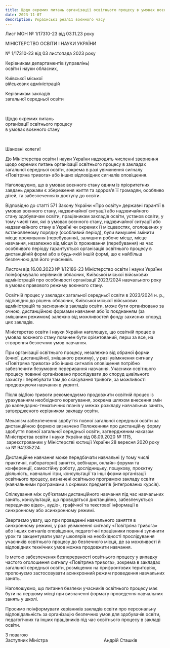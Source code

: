```yaml
---
title: Щодо окремих питань організації освітнього процесу в умовах воєнного стану
date: 2023-11-07
description: Українські реалії воєнного часу
---
```

Лист МОН № 1/17310-23 від 03.11.23 року

МІНІСТЕРСТВО ОСВІТИ І НАУКИ УКРАЇНИ

№ 1/17310-23 від 03 листопада 2023 року

Керівникам департаментів (управлінь)\
освіти і науки обласних,

Київської міської\
військових адміністрацій

Керівникам закладів\
загальної середньої освіти

 

Щодо окремих питань\
організації освітнього процесу\
в умовах воєнного стану

 

Шановні колеги!

До Міністерства освіти і науки України надходять численні звернення щодо окремих питань організації освітнього процесу в закладах загальної середньої освіти, зокрема в разі увімкнення сигналу «Повітряна тривога» або інших відповідних сигналів оповіщення.

Наголошуємо, що в умовах воєнного стану одним із пріоритетних завдань держави є збереження життя та здоров’я її громадян, особливо дітей, та забезпечення їх доступу до освіти.

Відповідно до статті 571 Закону України «Про освіту» державні гарантії в умовах воєнного стану, надзвичайної ситуації або надзвичайного стану здобувачам освіти, працівникам закладів освіти, установ освіти, у тому числі тим, які в умовах воєнного стану, надзвичайної ситуації або надзвичайного стану в Україні чи окремих її місцевостях, оголошених у встановленому порядку (особливий період), були вимушені змінити місце проживання (перебування), залишити робоче місце, місце навчання, незалежно від місця їх проживання (перебування) на час особливого періоду гарантується організація освітнього процесу в дистанційній формі або в будь-якій іншій формі, що є найбільш безпечною для його учасників.

Листом від 16.08.2023 № 1/12186-23 Міністерство освіти і науки України поінформувало керівників обласних, Київської міської військових адміністрацій про особливості організації 2023/2024 навчального року в умовах правового режиму воєнного стану.

Освітній процес у закладах загальної середньої освіти в 2023/2024 н. р., відповідно до рішень обласних, Київської міської військових адміністрацій та засновників закладів освіти, може бути організовано за очною, дистанційною формами навчання або їх поєднанням (за змішаним режимом) залежно від можливостей фонду захисних споруд цих закладів.

Міністерство освіти і науки України наголошує, що освітній процес в умовах воєнного стану повинен бути орієнтований, перш за все, на створення безпечних умов навчання.

При організації освітнього процесу, незалежно від обраної форми (очної, дистанційної, змішаного режиму), у разі увімкнення сигналу «Повітряна тривога» або інших сигналів оповіщення потрібно забезпечити безумовне переривання навчання. Учасники освітнього процесу повинні організовано прослідувати до споруд цивільного захисту і перебувати там до скасування тривоги, за можливості продовжуючи навчання в укритті.

Після відбою тривоги рекомендуємо продовжити освітній процес із урахуванням необхідного корегування, зокрема шляхом внесення змін до календарно-тематичних планів у межах розкладу навчальних занять, затвердженого керівником закладу освіти.

Механізм забезпечення здобуття повної загальної середньої освіти за дистанційною формою визначено Положенням про дистанційну форму здобуття повної загальної середньої освіти, затвердженим наказом Міністерства освіти і науки України від 08.09.2020 № 1115,  зареєстрованим у Міністерстві юстиції України 28 вересня 2020 року за № 941/35224.

Дистанційне навчання може передбачати навчальні (у тому числі практичні, лабораторні) заняття, вебінари, онлайн-форуми та конференції, самостійну роботу, дослідницьку, пошукову, проєктну діяльність, навчальні ігри, консультації та інші форми організації освітнього процесу, визначені освітньою програмою закладу освіти (навчальними програмами з окремих предметів (інтегрованих курсів).

Спілкування між суб’єктами дистанційного навчання під час навчальних занять, консультацій, що проводяться дистанційно, забезпечується передачею відео-, аудіо-, графічної та текстової інформації в синхронному або асинхронному режимі.

Звертаємо увагу, що при проведенні навчального заняття в синхронному режимі, у разі увімкнення сигналу «Повітряна тривога» або інших сигналів оповіщення, педагогічні працівники повинні зупинити урок та закцентувати увагу школярів на необхідності прослідування учасників освітнього процесу до безпечного місця, де за можливості й відповідних технічних умов можна продовжити навчання.

Із метою забезпечення безперервності освітнього процесу у випадку частого оголошення сигналу «Повітряна тривога», зокрема в закладах загальної середньої освіти, розміщених на прифронтових територіях, пропонуємо застосовувати асинхронний режим проведення навчальних занять.

Наголошуємо, що питання безпеки учасників освітнього процесу має бути на першому місці при визначенні формату проведення навчальних занять у школі.

Просимо поінформувати керівників закладів освіти про персональну відповідальність за організацію безпечних умов для здобувачів освіти, педагогічних та інших працівників під час освітнього процесу в закладі освіти.

З повагою\
Заступник Міністра                                             Андрій Сташків

<!--EndFragment-->